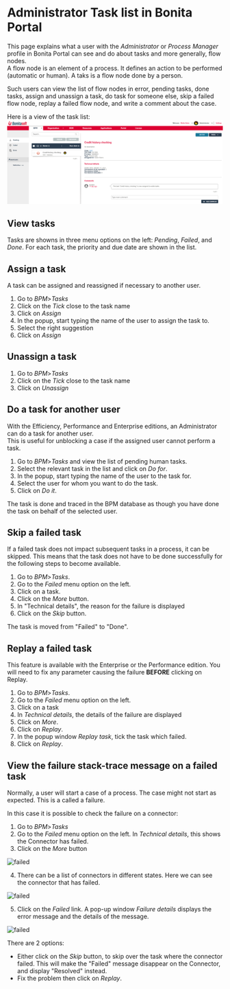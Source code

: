 # Administrator Task list in Bonita Portal

This page explains what a user with the _Administrator_ or _Process Manager_ profile in Bonita Portal can see and do about tasks and more generally, flow nodes.  
A flow node is an element of a process. It defines an action to be performed (automatic or human). A taks is a flow node done by a person. 

Such users can view the list of flow nodes in error, pending tasks, done tasks, assign and unassign a task, do task for someone else, skip a failed flow node, replay a failed flow node, and write a comment about the case.

Here is a view of the task list:
![Administrator Task list Portal](images/UI2021.1/admin-task-list-portal.png)<!--{.img-responsive}-->

## View tasks
Tasks are showns in three menu options on the left: _Pending_, _Failed_, and _Done_.
For each task, the priority and due date are shown in the list.

## Assign a task
A task can be assigned and reassigned if necessary to another user.
1. Go to _BPM_>_Tasks_
2. Click on the _Tick_ close to the task name
3. Click on _Assign_
4. In the popup, start typing the name of the user to assign the task to.
5. Select the right suggestion
6. Click on _Assign_

## Unassign a task
1. Go to _BPM_>_Tasks_
2. Click on the _Tick_ close to the task name
3. Click on _Unassign_

## Do a task for another user
With the Efficiency, Performance and Enterprise editions, an Administrator can do a task for another user.  
This is useful for unblocking a case if the assigned user cannot perform a task.

1. Go to _BPM_>_Tasks_ and view the list of pending human tasks.
2. Select the relevant task in the list and click on _Do for_.
3. In the popup, start typing the name of the user to the task for.
4. Select the user for whom you want to do the task.
5. Click on _Do it_.

The task is done and traced in the BPM database as though you have done the task on behalf of the selected user.

## Skip a failed task
If a failed task does not impact subsequent tasks in a process, it can be skipped. This means that the task does not have to be done successfully for the following steps to become available.

1. Go to _BPM_>_Tasks_.
2. Go to the _Failed_ menu option on the left.
3. Click on a task.
4. Click on the _More_ button.
5. In "Technical details", the reason for the failure is displayed
6. Click on the _Skip_ button.

The task is moved from "Failed" to "Done".

## Replay a failed task

This feature is available with the Enterprise or the Performance edition.
You will need to fix any parameter causing the failure **BEFORE** clicking on Replay.
1. Go to _BPM_>_Tasks_.
2. Go to the _Failed_ menu option on the left.
3. Click on a task
4. In _Technical details_, the details of the failure are displayed
5. Click on _More_.
6. Click on _Replay_.
7. In the popup window _Replay task_, tick the task which failed.
8. Click on _Replay_.

## View the failure stack-trace message on a failed task

Normally, a user will start a case of a process. The case might not start as expected. This is a called a failure.

In this case it is possible to check the failure on a connector:

1. Go to _BPM_>_Tasks_
2. Go to the _Failed_ menu option on the left. In _Technical details_, this shows the Connector has failed.
3. Click on the _More_ button

![failed](images/images-6_0/connector_failed.png)

4. There can be a list of connectors in different states. Here we can see the connector that has failed.

![failed](images/images-6_0/connector_failed_details.png)

5. Click on the _Failed_ link. A pop-up window _Failure details_ displays the error message and the details of the message.

![failed](images/images-6_0/connector_failed_stack.png)

There are 2 options:
* Either click on the _Skip_ button, to skip over the task where the connector failed. This will make the "Failed" message disappear on the Connector, and display "Resolved" instead.
* Fix the problem then click on _Replay_.
